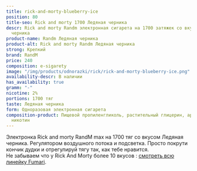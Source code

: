 ```yaml
---
title: rick-and-morty-blueberry-ice
position: 80
title-seo: Rick and morty 1700 Ледяная черника
descr: Rick and morty Randm электронная сигарета на 1700 затяжек со вкусом Ледяная
  черника
product-name: Randm Ледяная черника
product-alt: Rick and morty Randm Ледяная черника
strong: Крепкий
brand: RandM
price: 240
composition: e-sigarety
image: "/img/products/odnorazki/rick/rick-and-morty-blueberry-ice.png"
availability-descr: В наличии
has_availability: true
gramm: "-"
nicotine: 2%
portions: 1700 тяг
taste: Ледяная черника
form: Одноразовая электронная сигарета
composition-product: Пищевой пропиленгликоль, растительный глицерин, ароматизатор,
  никотин
---
```


Электронка Rick and morty ️RandM max на 1700 тяг со вкусом Ледяная черника. Регулятором воздушного потока и подсветка. Просто покрути кончик дудки и отрегулируй тягу так, как тебе нравится.<br>
Не забываем что у Rick And Morty более 10 вкусов : [смотреть всю линейку Fumari](/pods-rick-and-morty).